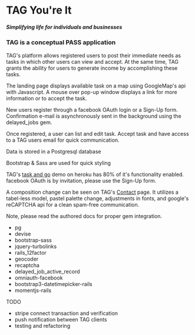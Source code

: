
# TAG  You're It
##### _Simplifying life for individuals and businesses_

### TAG is a conceptual PASS application

TAG's platform allows registered users to post their immediate needs as tasks in which other users can view and accept. At the same time, TAG grants the ability for users to generate income by accomplishing these tasks.

The landing page displays available task on a map using GoogleMap's api with Javascript. A mouse over pop-up window displays a link for more information or to accept the task.

New users register through a facebook OAuth login or a Sign-Up form. Confirmation e-mail is asynchronously sent in the background using the delayed_jobs gem.

Once registered, a user can list and edit task. Accept task and have access to a TAG users email for quick communication.

Data is stored in a Postgresql database

Bootstrap & Sass are used for quick styling

TAG's [task and go](http://taskandgo.herokuapp.com) demo on heroku has 80% of it's functionality enabled. facebook OAuth is by invitation, please use the Sign-Up form.

A composition change can be seen on TAG's  [Contact](http://taskandgo.herokuapp.com) page. It utilizes a tabel-less model, pastel palette change, adjustments in fonts, and google's reCAPTCHA api for a clean spam-free communication.

Note, please read the authored docs for proper gem integration.
- pg
- devise
- bootstrap-sass
- jquery-turbolinks
- rails_12factor
- geocoder
- recaptcha
- delayed_job_active_record
- omniauth-facebook
- bootstrap3-datetimepicker-rails
- momentjs-rails

TODO
- stripe connect transaction and verification
- push notification between TAG clients
- testing and refactoring
